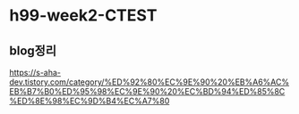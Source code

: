 # h99-week2-CTEST

## blog정리
https://s-aha-dev.tistory.com/category/%ED%92%80%EC%9E%90%20%EB%A6%AC%EB%B7%B0%ED%95%98%EC%9E%90%20%EC%BD%94%ED%85%8C%ED%8E%98%EC%9D%B4%EC%A7%80
